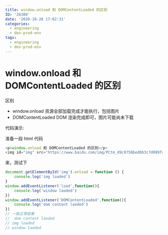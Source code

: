 ```yaml
---
title: window.onload 和 DOMContentLoaded 的区别
ID: '26380'
date: '2020-10-28 17:02:31'
categories:
  - engineering
  - dev-prod-env
tags:
  - engineering
  - dev-prod-env
---
```


# window.onload 和 DOMContentLoaded 的区别

区别

- window.onload 资源全部加载完成才能执行，包括图片
- DOMContentLoaded DOM 渲染完成即可，图片可能尚未下载

代码演示:

准备一段 html 代码

``` js 
<p>window.onload 和 DOMContentLoaded 的区别</p>
<img id="img" src="https://www.baidu.com/img/PCtm_d9c8750bed0b3c7d089fa7d55720d6cf.png" alt="">
```

来，测试下

``` js 
document.getElementById('img').onload = function () {
    console.log('img loaded')
}
window.addEventListener('load',function(){
    console.log('window laoded')
})
window.addEventListener('DOMContentLoaded',function(){
    console.log('dom content laoded')
})
// 一般正常结果
//  dom content laoded
// img loaded
// window laoded
```
 
 
 
 
 
 
 
 
 
 
 
 
 
 
 
 
 
 
 
 
 
 
 
 
